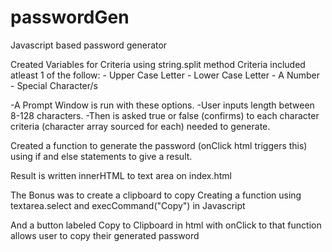 # passwordGen
Javascript based password generator

Created Variables for Criteria using string.split method
Criteria included atleast 1 of the follow:
    - Upper Case Letter
    - Lower Case Letter
    - A Number
    - Special Character/s

-A Prompt Window is run with these options.
-User inputs length between 8-128 characters.
-Then is asked true or false (confirms)
 to each character criteria (character array sourced for each) needed to generate.

Created a function to generate the password (onClick html triggers this) 
using if and else statements to give a result.

Result is written innerHTML to text area on index.html


The Bonus was to create a clipboard to copy
Creating a function using textarea.select
and execCommand("Copy") in Javascript

And a button labeled Copy to Clipboard in html
with onClick to that function allows user to copy their generated password
